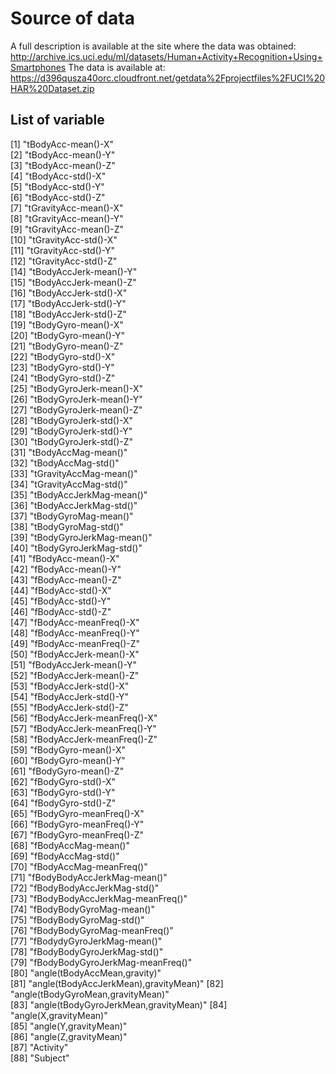 # Source of data

A full description is available at the site where the data was obtained:
http://archive.ics.uci.edu/ml/datasets/Human+Activity+Recognition+Using+Smartphones
The data is available at:
https://d396qusza40orc.cloudfront.net/getdata%2Fprojectfiles%2FUCI%20HAR%20Dataset.zip


## List of variable
  [1] "tBodyAcc-mean()-X"                   
  [2] "tBodyAcc-mean()-Y"                   
  [3] "tBodyAcc-mean()-Z"                   
  [4] "tBodyAcc-std()-X"                    
  [5] "tBodyAcc-std()-Y"                    
  [6] "tBodyAcc-std()-Z"                    
  [7] "tGravityAcc-mean()-X"                
  [8] "tGravityAcc-mean()-Y"                
  [9] "tGravityAcc-mean()-Z"                
 [10] "tGravityAcc-std()-X"                 
 [11] "tGravityAcc-std()-Y"                 
 [12] "tGravityAcc-std()-Z"                 
 [14] "tBodyAccJerk-mean()-Y"               
 [15] "tBodyAccJerk-mean()-Z"               
 [16] "tBodyAccJerk-std()-X"                
 [17] "tBodyAccJerk-std()-Y"                
 [18] "tBodyAccJerk-std()-Z"                
 [19] "tBodyGyro-mean()-X"                  
 [20] "tBodyGyro-mean()-Y"                  
 [21] "tBodyGyro-mean()-Z"                  
 [22] "tBodyGyro-std()-X"                   
 [23] "tBodyGyro-std()-Y"                   
 [24] "tBodyGyro-std()-Z"                   
 [25] "tBodyGyroJerk-mean()-X"              
 [26] "tBodyGyroJerk-mean()-Y"              
 [27] "tBodyGyroJerk-mean()-Z"              
 [28] "tBodyGyroJerk-std()-X"               
 [29] "tBodyGyroJerk-std()-Y"               
 [30] "tBodyGyroJerk-std()-Z"               
 [31] "tBodyAccMag-mean()"                  
 [32] "tBodyAccMag-std()"                   
 [33] "tGravityAccMag-mean()"             
 [34] "tGravityAccMag-std()"                
 [35] "tBodyAccJerkMag-mean()"               
 [36] "tBodyAccJerkMag-std()"             
 [37] "tBodyGyroMag-mean()"                 
 [38] "tBodyGyroMag-std()"                  
 [39] "tBodyGyroJerkMag-mean()"             
 [40] "tBodyGyroJerkMag-std()"              
 [41] "fBodyAcc-mean()-X"                   
 [42] "fBodyAcc-mean()-Y"                   
 [43] "fBodyAcc-mean()-Z"                   
 [44] "fBodyAcc-std()-X"                    
 [45] "fBodyAcc-std()-Y"                    
 [46] "fBodyAcc-std()-Z"                    
 [47] "fBodyAcc-meanFreq()-X"               
 [48] "fBodyAcc-meanFreq()-Y"               
 [49] "fBodyAcc-meanFreq()-Z"               
 [50] "fBodyAccJerk-mean()-X"               
 [51] "fBodyAccJerk-mean()-Y"               
 [52] "fBodyAccJerk-mean()-Z"               
 [53] "fBodyAccJerk-std()-X"                
 [54] "fBodyAccJerk-std()-Y"                
 [55] "fBodyAccJerk-std()-Z"                
 [56] "fBodyAccJerk-meanFreq()-X"           
 [57] "fBodyAccJerk-meanFreq()-Y"           
 [58] "fBodyAccJerk-meanFreq()-Z"           
 [59] "fBodyGyro-mean()-X"                  
 [60] "fBodyGyro-mean()-Y"                  
 [61] "fBodyGyro-mean()-Z"                  
 [62] "fBodyGyro-std()-X"                   
 [63] "fBodyGyro-std()-Y"                   
 [64] "fBodyGyro-std()-Z"                   
 [65] "fBodyGyro-meanFreq()-X"              
 [66] "fBodyGyro-meanFreq()-Y"              
 [67] "fBodyGyro-meanFreq()-Z"              
 [68] "fBodyAccMag-mean()"                  
 [69] "fBodyAccMag-std()"                   
 [70] "fBodyAccMag-meanFreq()"              
 [71] "fBodyBodyAccJerkMag-mean()"          
 [72] "fBodyBodyAccJerkMag-std()"           
 [73] "fBodyBodyAccJerkMag-meanFreq()"      
 [74] "fBodyBodyGyroMag-mean()"             
 [75] "fBodyBodyGyroMag-std()"              
 [76] "fBodyBodyGyroMag-meanFreq()"         
 [77] "fBodydyGyroJerkMag-mean()"         
 [78] "fBodyBodyGyroJerkMag-std()"          
 [79] "fBodyBodyGyroJerkMag-meanFreq()"     
 [80] "angle(tBodyAccMean,gravity)"         
 [81] "angle(tBodyAccJerkMean),gravityMean)"
 [82] "angle(tBodyGyroMean,gravityMean)"    
 [83] "angle(tBodyGyroJerkMean,gravityMean)"
 [84] "angle(X,gravityMean)"                
 [85] "angle(Y,gravityMean)"                
 [86] "angle(Z,gravityMean)"                
 [87] "Activity"                            
 [88] "Subject"


